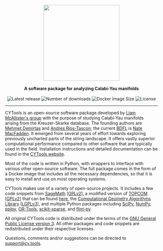 
<p align="center">
    <img src="https://cy.tools/img/titleimage-circle.png?sanitize=true" width="250"></img><br></br>
    <b>A software package for analyzing Calabi-Yau manifolds</b><br></br>
    <img alt="Latest release" src="https://img.shields.io/github/v/release/liammcallistergroup/cytools"></img>
    <img alt="Number of downloads" src="https://img.shields.io/github/downloads/liammcallistergroup/cytools/total"></img>
    <img alt="Docker Image Size" src="https://img.shields.io/docker/image-size/liammcallistergroup/cytools/singularity"></img>
    <img alt="License" src="https://img.shields.io/github/license/liammcallistergroup/cytools"></img>
</p>

-------------------------------------------------------------------------------

CYTools is an open-source software package developed by [Liam McAllister's group](https://liammcallistergroup.com/) with the purpose of studying Calabi-Yau manifolds arising from the Kreuzer-Skarke database. The founding authors are [Mehmet Demirtas](https://inspirehep.net/authors/1765325) and [Andres Rios-Tascon](https://ariostas.com); the current [BDFL](https://en.wikipedia.org/wiki/Benevolent_dictator_for_life) is [Nate MacFadden](https://inspirehep.net/authors/1590972). It emerged from several years of effort towards exploring previously uncharted parts of the string landscape. It offers vastly superior computational performance compared to other software that are typically used in the field. Installation instructions and detailed documentation can be found in the [CYTools website](https://cy.tools).

Most of the code is written in Python, with wrappers to interface with various other open-source software. The full package comes in the form of a Docker image that includes all the necessary dependencies, so that it is easy to install and use on most operating systems.

CYTools makes use of a variety of open-source projects. It includes a few code snippets from [SageMath](https://www.sagemath.org/) [[GPLv2](http://www.gnu.org/licenses/gpl-2.0.html)], a modified version of [TOPCOM](https://www.wm.uni-bayreuth.de/de/team/rambau_joerg/TOPCOM/index.html) [[GPLv2](http://www.gnu.org/licenses/gpl-2.0.html)] that can be found [here](https://github.com/LiamMcAllisterGroup/topcom), the [Computational Geometry Algorithms Library](https://www.cgal.org) [[LGPLv3](http://www.gnu.org/licenses/lgpl-3.0.html)], and multiple Python packages including [SciPy](https://www.scipy.org/), [NumPy](https://numpy.org/), [pplpy](https://gitlab.com/videlec/pplpy), [OR-Tools](https://developers.google.com/optimization), [scikit-sparse](https://github.com/scikit-sparse/scikit-sparse), and [flint-py](https://gitlab.com/alisianoi/flint-py).

All original CYTools code is distributed under the terms of the [GNU General Public License version 3](https://www.gnu.org/licenses/gpl-3.0.txt). All other packages and code snippets are redistributed under their respective licenses.

Questions, comments and/or suggestions can be directed to [support@cy.tools](mailto:support@cy.tools).

